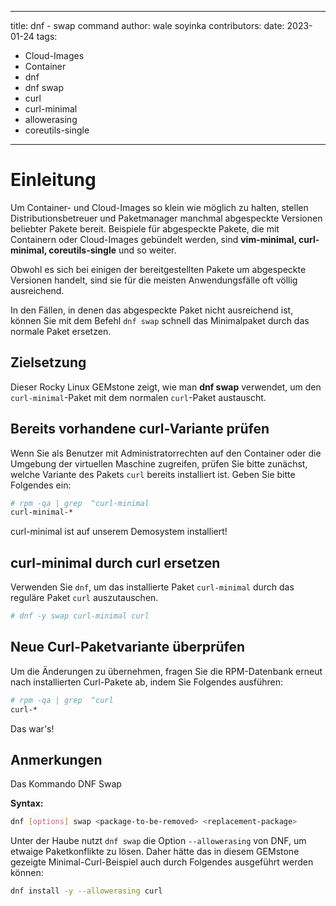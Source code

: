 - - -
title: dnf - swap command author: wale soyinka contributors: date: 2023-01-24 tags:
  - Cloud-Images
  - Container
  - dnf
  - dnf swap
  - curl
  - curl-minimal
  - allowerasing
  - coreutils-single
- - -


# Einleitung

Um Container- und Cloud-Images so klein wie möglich zu halten, stellen Distributionsbetreuer und Paketmanager manchmal abgespeckte Versionen beliebter Pakete bereit. Beispiele für abgespeckte Pakete, die mit Containern oder Cloud-Images gebündelt werden, sind **vim-minimal, curl-minimal, coreutils-single** und so weiter.

Obwohl es sich bei einigen der bereitgestellten Pakete um abgespeckte Versionen handelt, sind sie für die meisten Anwendungsfälle oft völlig ausreichend.

In den Fällen, in denen das abgespeckte Paket nicht ausreichend ist, können Sie mit dem Befehl `dnf swap` schnell das Minimalpaket durch das normale Paket ersetzen.

## Zielsetzung

Dieser Rocky Linux GEMstone zeigt, wie man **dnf swap** verwendet, um den `curl-minimal`-Paket mit dem normalen `curl`-Paket austauscht.

## Bereits vorhandene curl-Variante prüfen

Wenn Sie als Benutzer mit Administratorrechten auf den Container oder die Umgebung der virtuellen Maschine zugreifen, prüfen Sie bitte zunächst, welche Variante des Pakets `curl` bereits installiert ist. Geben Sie bitte Folgendes ein:

```bash
# rpm -qa | grep  ^curl-minimal
curl-minimal-*
```

curl-minimal ist auf unserem Demosystem installiert!

## curl-minimal durch curl ersetzen

Verwenden Sie `dnf`, um das installierte Paket `curl-minimal` durch das reguläre Paket `curl` auszutauschen.

```bash
# dnf -y swap curl-minimal curl

```

## Neue Curl-Paketvariante überprüfen

Um die Änderungen zu übernehmen, fragen Sie die RPM-Datenbank erneut nach installierten Curl-Pakete ab, indem Sie Folgendes ausführen:

```bash
# rpm -qa | grep  ^curl
curl-*
```

Das war's!

## Anmerkungen

Das Kommando DNF Swap

**Syntax:**

```bash
dnf [options] swap <package-to-be-removed> <replacement-package>
```

Unter der Haube nutzt `dnf swap` die Option `--allowerasing` von DNF, um etwaige Paketkonflikte zu lösen. Daher hätte das in diesem GEMstone gezeigte Minimal-Curl-Beispiel auch durch Folgendes ausgeführt werden können:

```bash
dnf install -y --allowerasing curl
```

